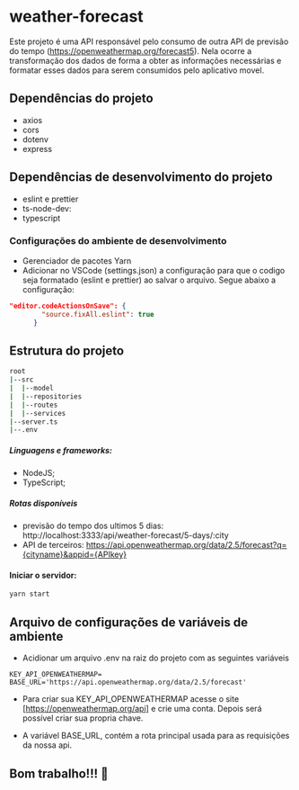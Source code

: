 # weather-forecast
 Este projeto é uma API responsável pelo consumo de outra API de previsão do tempo (https://openweathermap.org/forecast5). Nela ocorre a transformação dos dados de forma a obter as informações necessárias e formatar esses dados para serem consumidos pelo aplicativo movel.

## Dependências do projeto
- axios
- cors
- dotenv
- express

## Dependências de desenvolvimento do projeto
- eslint e prettier
- ts-node-dev: 
- typescript

### Configurações do ambiente de desenvolvimento
- Gerenciador de pacotes Yarn 
- Adicionar no VSCode (settings.json) a configuração para que o codigo seja formatado (eslint e prettier) ao salvar o arquivo. Segue abaixo a configuração:

```json 
"editor.codeActionsOnSave": {
        "source.fixAll.eslint": true
      }
```

## Estrutura do projeto
```bash
root
|--src
|  |--model
|  |--repositories
|  |--routes
|  |--services
|--server.ts
|--.env
```

##### Linguagens e frameworks:
- NodeJS;
- TypeScript;

##### Rotas disponíveis
- previsão do tempo dos ultimos 5 dias: http://localhost:3333/api/weather-forecast/5-days/:city
- API de terceiros: https://api.openweathermap.org/data/2.5/forecast?q={cityname}&appid={APIkey}

#### Iniciar o servidor:
```bash
yarn start
```

## Arquivo de configurações de variáveis de ambiente
- Acidionar um arquivo .env na raiz do projeto com as seguintes variáveis

```env
KEY_API_OPENWEATHERMAP=
BASE_URL='https://api.openweathermap.org/data/2.5/forecast'
```

- Para criar sua KEY_API_OPENWEATHERMAP acesse o site [https://openweathermap.org/api]
e crie uma conta. Depois será possível criar sua propria chave.

- A variável BASE_URL, contém a rota principal usada para as requisições da nossa api.

## Bom trabalho!!! :rocket:
